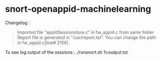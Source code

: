# snort-openappid-machinelearning

Changelog :

> Imported file "appIdSessionstore.c" in fw_appid.c from same folder 
> Report file is generated in "/usr/report.txt". You can change the path in fw_appid.c[line# 2156]


To see log output of the sessions : ./runsnort.sh 1>output.txt


